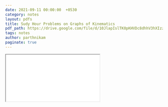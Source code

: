 ```yaml
---
date: 2021-09-11 00:00:00  +0530
category: notes
layout: pdfs
title: Sudy Hour Problems on Graphs of Kinematics
pdf_path: https://drive.google.com/file/d/10JlapIslTK0pKHVDc8dhhV3hXIzzdo-z/preview?usp=sharing
tags: notes
author: parthnikam
paginate: true
---
```


<iframe class="embed-pdf" src="{{ page.pdf_path }}#toolbar=0" seamless="seamless" scrolling="no" style="overflow:hidden"></iframe>
